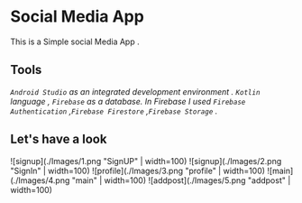 # Social Media App
This is a Simple social Media App . 

## Tools
_*`Android Studio` as an integrated development environment . `Kotlin` language , `Firebase` as a database. In Firebase I used `Firebase Authentication` ,`Firebase Firestore` ,`Firebase Storage` .*_

## Let's have a look

![signup](./Images/1.png "SignUP" | width=100)
![signup](./Images/2.png "SignIn" | width=100)
![profile](./Images/3.png "profile" | width=100)
![main](./Images/4.png "main" | width=100)
![addpost](./Images/5.png "addpost" | width=100)
